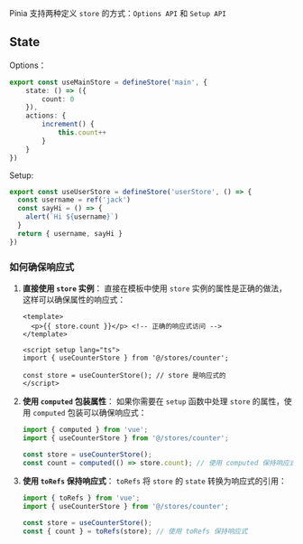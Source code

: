 Pinia 支持两种定义 `store` 的方式：`Options API` 和 `Setup API`

## State

Options：

```ts
export const useMainStore = defineStore('main', {
    state: () => ({
        count: 0
    }),
    actions: {
        increment() {
            this.count++
        }
    }
})
```

Setup:

```ts
export const useUserStore = defineStore('userStore', () => {
  const username = ref('jack')
  const sayHi = () => {
    alert(`Hi ${username}`)
  }
  return { username, sayHi }
})
```

### 如何确保响应式

1. **直接使用 `store` 实例**： 直接在模板中使用 `store` 实例的属性是正确的做法，这样可以确保属性的响应式：

   ```vue
   <template>
     <p>{{ store.count }}</p> <!-- 正确的响应式访问 -->
   </template>
   
   <script setup lang="ts">
   import { useCounterStore } from '@/stores/counter';
   
   const store = useCounterStore(); // store 是响应式的
   </script>
   ```

2. **使用 `computed` 包装属性**： 如果你需要在 `setup` 函数中处理 `store` 的属性，使用 `computed` 包装可以确保响应式：

   ```ts
   import { computed } from 'vue';
   import { useCounterStore } from '@/stores/counter';
   
   const store = useCounterStore();
   const count = computed(() => store.count); // 使用 computed 保持响应式
   ```

3. **使用 `toRefs` 保持响应式**： `toRefs` 将 `store` 的 `state` 转换为响应式的引用：

   ```ts
   import { toRefs } from 'vue';
   import { useCounterStore } from '@/stores/counter';
   
   const store = useCounterStore();
   const { count } = toRefs(store); // 使用 toRefs 保持响应式
   ```